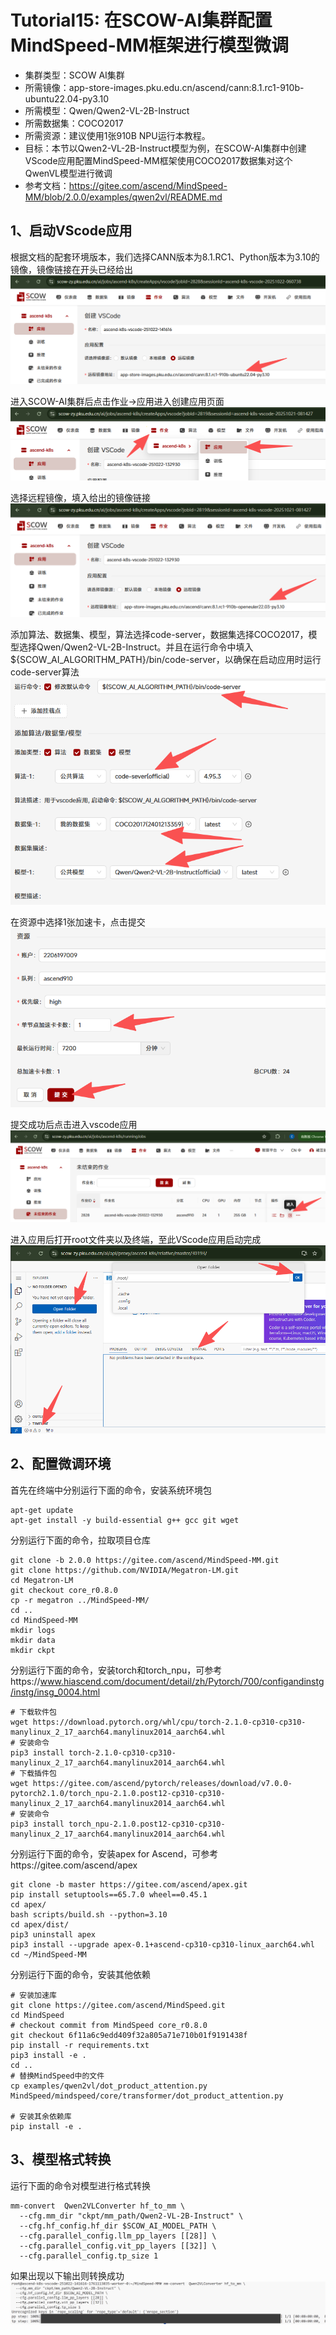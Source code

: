 # Tutorial15: 在SCOW-AI集群配置MindSpeed-MM框架进行模型微调

* 集群类型：SCOW AI集群
* 所需镜像：app-store-images.pku.edu.cn/ascend/cann:8.1.rc1-910b-ubuntu22.04-py3.10
* 所需模型：Qwen/Qwen2-VL-2B-Instruct
* 所需数据集：COCO2017
* 所需资源：建议使用1张910B NPU运行本教程。
* 目标：本节以Qwen2-VL-2B-Instruct模型为例，在SCOW-AI集群中创建VScode应用配置MindSpeed-MM框架使用COCO2017数据集对这个QwenVL模型进行微调
* 参考文档：https://gitee.com/ascend/MindSpeed-MM/blob/2.0.0/examples/qwen2vl/README.md

## 1、启动VScode应用
根据文档的配套环境版本，我们选择CANN版本为8.1.RC1、Python版本为3.10的镜像，镜像链接在开头已经给出
![alt text](image-7.png)

进入SCOW-AI集群后点击作业->应用进入创建应用页面
![alt text](image-1.png)

选择远程镜像，填入给出的镜像链接
![alt text](image-2.png)

添加算法、数据集、模型，算法选择code-server，数据集选择COCO2017，模型选择Qwen/Qwen2-VL-2B-Instruct。并且在运行命令中填入${SCOW_AI_ALGORITHM_PATH}/bin/code-server，以确保在启动应用时运行code-server算法
![alt text](image-3.png)

在资源中选择1张加速卡，点击提交
![alt text](image-4.png)

提交成功后点击进入vscode应用
![alt text](image-5.png)

进入应用后打开root文件夹以及终端，至此VScode应用启动完成
![alt text](image-6.png)

## 2、配置微调环境
首先在终端中分别运行下面的命令，安装系统环境包
~~~shell
apt-get update
apt-get install -y build-essential g++ gcc git wget
~~~

分别运行下面的命令，拉取项目仓库
~~~shell
git clone -b 2.0.0 https://gitee.com/ascend/MindSpeed-MM.git
git clone https://github.com/NVIDIA/Megatron-LM.git
cd Megatron-LM
git checkout core_r0.8.0
cp -r megatron ../MindSpeed-MM/
cd ..
cd MindSpeed-MM
mkdir logs
mkdir data
mkdir ckpt
~~~

分别运行下面的命令，安装torch和torch_npu，可参考https://www.hiascend.com/document/detail/zh/Pytorch/700/configandinstg/instg/insg_0004.html
~~~shell
# 下载软件包
wget https://download.pytorch.org/whl/cpu/torch-2.1.0-cp310-cp310-manylinux_2_17_aarch64.manylinux2014_aarch64.whl
# 安装命令
pip3 install torch-2.1.0-cp310-cp310-manylinux_2_17_aarch64.manylinux2014_aarch64.whl
# 下载插件包
wget https://gitee.com/ascend/pytorch/releases/download/v7.0.0-pytorch2.1.0/torch_npu-2.1.0.post12-cp310-cp310-manylinux_2_17_aarch64.manylinux2014_aarch64.whl
# 安装命令
pip3 install torch_npu-2.1.0.post12-cp310-cp310-manylinux_2_17_aarch64.manylinux2014_aarch64.whl
~~~

分别运行下面的命令，安装apex for Ascend，可参考https://gitee.com/ascend/apex
~~~shell
git clone -b master https://gitee.com/ascend/apex.git
pip install setuptools==65.7.0 wheel==0.45.1
cd apex/
bash scripts/build.sh --python=3.10
cd apex/dist/
pip3 uninstall apex
pip3 install --upgrade apex-0.1+ascend-cp310-cp310-linux_aarch64.whl
cd ~/MindSpeed-MM
~~~

分别运行下面的命令，安装其他依赖
~~~shell
# 安装加速库
git clone https://gitee.com/ascend/MindSpeed.git
cd MindSpeed
# checkout commit from MindSpeed core_r0.8.0
git checkout 6f11a6c9edd409f32a805a71e710b01f9191438f
pip install -r requirements.txt
pip3 install -e .
cd ..
# 替换MindSpeed中的文件
cp examples/qwen2vl/dot_product_attention.py MindSpeed/mindspeed/core/transformer/dot_product_attention.py

# 安装其余依赖库
pip install -e .
~~~

## 3、模型格式转换
运行下面的命令对模型进行格式转换
~~~shell
mm-convert  Qwen2VLConverter hf_to_mm \
  --cfg.mm_dir "ckpt/mm_path/Qwen2-VL-2B-Instruct" \
  --cfg.hf_config.hf_dir $SCOW_AI_MODEL_PATH \
  --cfg.parallel_config.llm_pp_layers [[28]] \
  --cfg.parallel_config.vit_pp_layers [[32]] \
  --cfg.parallel_config.tp_size 1
~~~

如果出现以下输出则转换成功
![alt text](image-8.png)